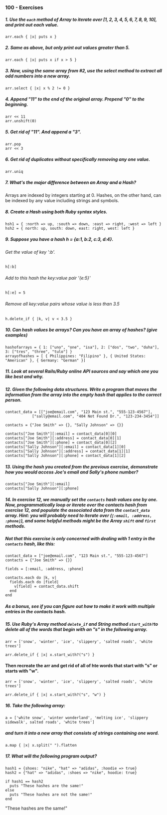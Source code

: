 ### 100 - Exercises ###

##### 1. Use the `each` method of Array to iterate over [1, 2, 3, 4, 5, 6, 7, 8, 9, 10], and print out each value. #####

```
arr.each { |x| puts x }
```
##### 2. Same as above, but only print out values greater than 5. #####

```
arr.each { |x| puts x if x > 5 }
```

##### 3. Now, using the same array from #2, use the select method to extract all odd numbers into a new array. #####

``` 
arr.select { |x| x % 2 != 0 }
```

##### 4. Append "11" to the end of the original array. Prepend "0" to the beginning. #####

```
arr << 11
arr.unshift(0)
```

##### 5. Get rid of "11". And append a "3".

```
arr.pop
arr << 3
```

##### 6. Get rid of duplicates without specifically removing any one value. #####

```
arr.uniq
```

##### 7. What's the major difference between an Array and a Hash? #####

Arrays are indexed by integers starting at 0. Hashes, on the other hand, can be indexed by any value including strings and symbols.

##### 8. Create a Hash using both Ruby syntax styles. #####

```
hsh1 = { :north => up, :south => down, :east => right, :west => left }
hsh2 = { north: up, south: down, east: right, west: left }
```

##### 9. Suppose you have a hash h = {a:1, b:2, c:3, d:4}.

###### Get the value of key ':b'.

```
h[:b]
```

###### Add to this hash the key:value pair '{e:5}'

```
h[:e] = 5
```

###### Remove all key:value pairs whose value is less than 3.5

```
h.delete_if { |k, v| v < 3.5 }
```

##### 10. Can hash values be arrays? Can you have an array of hashes? (give examples)

```
hashofarrays = { 1: ["uno", "one", "isa"], 2: ["dos", "two", "duha"], 3: ["tres", "three", "tulo"] }
arrayofhashes = [ { Philippines: "Filipino" }, { United States: "American" }, { Germany: "German" }]
```

##### 11. Look at several Rails/Ruby online API sources and say which one you like best and why.

##### 12. Given the following data structures. Write a program that moves the information from the array into the empty hash that applies to the correct person.

```
contact_data = [["joe@email.com", "123 Main st.", "555-123-4567"],
            ["sally@email.com", "404 Not Found Dr.", "123-234-3454"]]

contacts = {"Joe Smith" => {}, "Sally Johnson" => {}}
```

```
contacts["Joe Smith"][:email] = contact_data[0][0]
contacts["Joe Smith"][:address] = contact_data[0][1]
contacts["Joe Smith"][:phone] = contact_data[0][2]
contacts["Sally Johnson"][:email] = contact_data[1][0]
contacts["Sally Johnson"][:address] = contact_data[1][1]
contacts["Sally Johnson"][:phone] = contact_data[1][2]
```

##### 13. Using the hash you created from the previous exercise, demonstrate how you would access Joe's email and Sally's phone number?

```
contacts["Joe Smith"][:email]
contacts["Sally Johnson"][:phone]
```

##### 14. In exercise 12, we manually set the `contacts` hash values one by one. Now, programmatically loop or iterate over the contacts hash from exercise 12, and populate the associated data from the `contact_data` array. Hint: you will probably need to iterate over (`[:email, :address, :phone]`), and some helpful methods might be the Array `shift` and `first` methods. 
##### Not that this exercise is only concerned with dealing with 1 entry in the `contacts` hash, like this:

```
contact_data = ["joe@email.com", "123 Main st.", "555-123-4567"]
contacts = {"Joe Smith" => {}}
```

```
fields = [:email, :address, :phone]

contacts.each do |k, v|
  fields.each do |field|
    v[field] = contact_data.shift
  end
end
```

##### As a bonus, see if you can figure out how to make it work with multiple entries in the contacts hash.

##### 15. Use Ruby's Array method `delete_if` and String method `start_with?`to delete all of the words that begin with an "s" in the following array.

```
arr = ['snow', 'winter', 'ice', 'slippery', 'salted roads', 'white trees']

arr.delete_if { |x| x.start_with?("s") }
```

#### Then recreate the arr and get rid of all of hte words that start with "s" or starts with "w". 

```
arr = ['snow', 'winter', 'ice', 'slippery', 'salted roads', 'white trees']

arr.delete_if { |x| x.start_with?("s", "w") }
```

##### 16. Take the following array:

```
a = ['white snow', 'winter wonderland', 'melting ice', 'slippery sidewalk', salted roads', 'white trees']
```

##### and turn it into a new array that consists of strings containing one word.

```
a.map { |x| x.split(" ").flatten
```

##### 17. What will the following program output?

``` 
hash1 = {shoes: "nike", "hat" => "adidas", :hoodie => true}
hash2 = {"hat" => "adidas", :shoes => "nike", hoodie: true}

if hash1 == hash2
  puts "These hashes are the same!"
else
  puts "These hashes are not the same!"
end
```

"These hashes are the same!"



